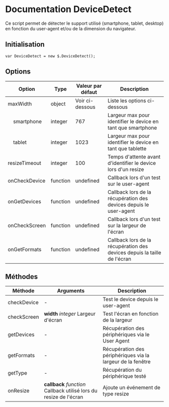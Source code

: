 # Documentation DeviceDetect

Ce script permet de détecter le support utilisé (smartphone, tablet, desktop) en fonction du user-agent et/ou de la dimension du navigateur.


## Initialisation

    var DeviceDetect = new $.DeviceDetect();


## Options

| Option                             | Type     | Valeur par défaut | Description                                                              |
|------------------------------------|----------|-------------------|--------------------------------------------------------------------------|
| maxWidth                           | object   | Voir ci-dessous   | Liste les options ci-dessous                                             |
| &nbsp;&nbsp;&nbsp;&nbsp;smartphone | integer  | 767               | Largeur max pour identifier le device en tant que smartphone             |
| &nbsp;&nbsp;&nbsp;&nbsp;tablet     | integer  | 1023              | Largeur max pour identifier le device en tant que tablette               |
| resizeTimeout                      | integer  | 100               | Temps d'attente avant d'identifier le device lors d'un resize            |
| onCheckDevice                      | function | undefined         | Callback lors d'un test sur le user-agent                                |
| onGetDevices                       | function | undefined         | Callback lors de la récupération des devices depuis le user-agent        |
| onCheckScreen                      | function | undefined         | Callback lors d'un test sur la largeur de l'écran                        |
| onGetFormats                       | function | undefined         | Callback lors de la récupération des devices depuis la taille de l'écran |


## Méthodes

| Méthode     | Arguments                                                          | Description                                                 |
|-------------|--------------------------------------------------------------------|-------------------------------------------------------------|
| checkDevice | -                                                                  | Test le device depuis le user-agent                         |
| checkScreen | **width** *integer* Largeur d'écran                                | Test l'écran en fonction de la largeur                      |
| getDevices  | -                                                                  | Récupération des périphériques via le User Agent            |
| getFormats  | -                                                                  | Récupération des périphériques via la largeur de la fenêtre |
| getType     | -                                                                  | Récupération du périphérique testé                          |
| onResize    | **callback** *function* Callback utilisé lors du resize de l'écran | Ajoute un événement de type resize                          |